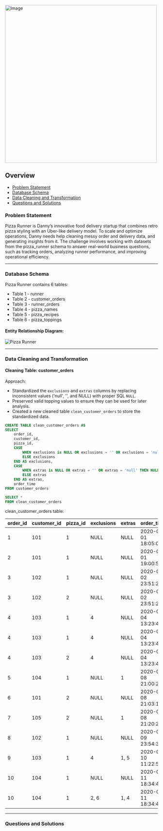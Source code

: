 <img src="https://8weeksqlchallenge.com/images/case-study-designs/2.png" alt=Image width=500 height=520>

## Overview
- [Problem Statement](#problem-statement)
- [Database Schema](#database-schema)
- [Data Cleaning and Transformation](#data-cleaning-and-transformation)
- [Questions and Solutions](#questions-and-solutions)

### Problem Statement

Pizza Runner is Danny’s innovative food delivery startup that combines retro pizza styling with an Uber-like delivery model. To scale and optimize operations, Danny needs help cleaning messy order and delivery data, and generating insights from it. The challenge involves working with datasets from the pizza_runner schema to answer real-world business questions, such as tracking orders, analyzing runner performance, and improving operational efficiency.

***

### Database Schema
Pizza Runner contains 6 tables:

- Table 1 - runner
- Table 2 - customer_orders
- Table 3 - runner_orders
- Table 4 - pizza_names
- Table 5 - pizza_recipes
- Table 6 - pizza_toppings

#### Entity Relationship Diagram:

![Pizza Runner](https://github.com/katiehuangx/8-Week-SQL-Challenge/assets/81607668/78099a4e-4d0e-421f-a560-b72e4321f530)

***

### Data Cleaning and Transformation

#### Cleaning Table: customer_orders

Approach:
- Standardized the `exclusions` and `extras` columns by replacing inconsistent values ('null', '', and NULL) with proper SQL `NULL`.
- Preserved valid topping values to ensure they can be used for later analysis.
- Created a new cleaned table `clean_customer_orders` to store the standardized data.

```sql
CREATE TABLE clean_customer_orders AS
SELECT 
	order_id,
	customer_id,
	pizza_id,
	CASE
		WHEN exclusions is NULL OR exclusions = '' OR exclusions = 'null' THEN NULL
		ELSE exclusions
	END AS exclusions,
	CASE 
		WHEN extras is NULL OR extras = '' OR extras = 'null' THEN NULL
		ELSE extras
	END AS extras,
	order_time
FROM customer_orders

SELECT *
FROM clean_customer_orders
```

clean_customer_orders table:

| order_id | customer_id | pizza_id | exclusions | extras |      order_time      |
|----------|-------------|----------|------------|--------|----------------------|
|         1|        	101|	       1| NULL	     | NULL  	| 2020-01-01 18:05:02  |
|         2|        	101|	       1| NULL	     | NULL   |	2020-01-01 19:00:52  |
|         3|        	102|       	 1|	NULL	     | NULL	  | 2020-01-02 23:51:23  |
|         3|        	102|         2|	NULL	     | NULL	  | 2020-01-02 23:51:23  |
|         4|        	103|       	 1|	4	         | NULL	  | 2020-01-04 13:23:46  |
|         4|        	103|         1|	4          | NULL	  | 2020-01-04 13:23:46  |
|         4|        	103|         2|	4	         | NULL   |	2020-01-04 13:23:46  |
|         5|         	104|         1|	NULL	     | 1	    | 2020-01-08 21:00:29  |
|         6|        	101|         2|	NULL	     | NULL	  | 2020-01-08 21:03:13  |
|         7|        	105|         2|	NULL	     | 1	    | 2020-01-08 21:20:29  |
|         8|        	102|       	 1|	NULL	     | NULL	  | 2020-01-09 23:54:33  |
|         9|        	103|         1|	4	         | 1, 5	  | 2020-01-10 11:22:59  |
|        10|        	104|         1|	NULL	     | NULL	  | 2020-01-11 18:34:49  |
|        10|        	104|         1|	2, 6	     | 1, 4	  | 2020-01-11 18:34:49  |

***

### Questions and Solutions

